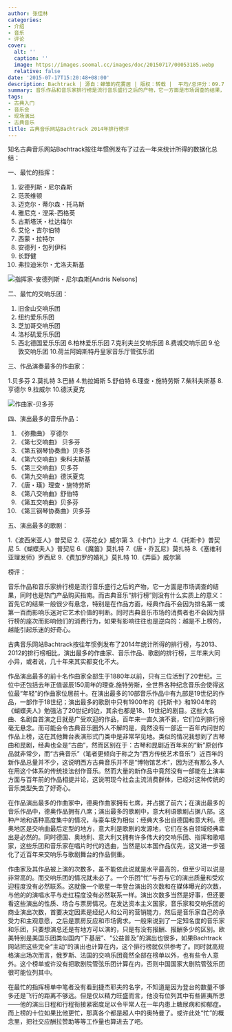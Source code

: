```yaml
---
author: 张佳林
categories:
- 介绍
- 音乐
- 评论
cover:
  alt: ''
  caption: ''
  image: https://images.soomal.cc/images/doc/20150717/00053185.webp
  relative: false
date: '2015-07-17T15:20:48+08:00'
description: Bachtrack | 源自：蝉雏的花雾居 | 版权：转载 |  平均/总评分：09.71/136
summary: 音乐作品和音乐家排行榜是流行音乐盛行之后的产物，它一方面是市场调查的结果，同时也是热门产品购买指南。而古典音乐“排行榜”则没有什么实质上的意义：首先它的结果一般很少有悬念，特别是在作品方面，经典作品不会因为排名第一或第一百而影响乐迷对它艺术价值的判断……
tags:
- 古典入门
- 音乐会
- 现场演出
- 古典音乐
title: 古典音乐网站Bachtrack 2014年排行榜评
---
```


知名古典音乐网站Bachtrack按往年惯例发布了过去一年来统计所得的数据化总结：

一、最忙的指挥：


1. 安德列斯・尼尔森斯
2. 范茨维顿
3. 迈克尔・蒂尔森・托马斯
4. 雅尼克・涅采-西格英
5. 古斯塔沃・杜达梅尔
6. 艾伦・吉尔伯特
7. 西蒙・拉特尔
8. 安德列・包列伊科
9. 长野健
10. 弗拉迪米尔・尤洛夫斯基


![指挥家-安德列斯・尼尔森斯[Andris Nelsons]](https://images.soomal.cc/images/doc/20150717/00053184.webp)





二、最忙的交响乐团：


1. 旧金山交响乐团
2. 纽约爱乐乐团
3. 芝加哥交响乐团
4. 洛杉矶爱乐乐团
5. 西北德国爱乐乐团
6.柏林爱乐乐团
7.克利夫兰交响乐团
8.费城交响乐团
9.伦敦交响乐团
10.荷兰阿姆斯特丹皇家音乐厅管弦乐团


三、作品演奏最多的作曲家：


1.贝多芬
2.莫扎特
3.巴赫
4.勃拉姆斯
5.舒伯特
6.理查・施特劳斯
7.柴科夫斯基
8.亨德尔
9.拉威尔
10.德沃夏克


![作曲家-贝多芬](https://images.soomal.cc/images/doc/20150123/00048898.webp)





四、演出最多的音乐作品：


1. 《弥撒曲》 亨德尔
2. 《第七交响曲》 贝多芬
3. 《第五钢琴协奏曲》贝多芬
4. 《第六交响曲》柴科夫斯基
5. 《第三交响曲》贝多芬
6. 《第九交响曲》德沃夏克
7. 《唐・璜》理查・施特劳斯
8. 《第八交响曲》舒伯特
9. 《第五交响曲》贝多芬
10. 《第三钢琴协奏曲》贝多芬


五、演出最多的歌剧：


1.《波西米亚人》普契尼
2.《茶花女》威尔第
3.《卡门》比才
4.《托斯卡》普契尼
5.《蝴蝶夫人》普契尼
6.《魔笛》莫扎特
7.《唐・乔瓦尼》莫扎特
8.《塞维利亚理发师》罗西尼
9.《费加罗的婚礼》莫扎特
10.《弄臣》威尔第


榜评：

音乐作品和音乐家排行榜是流行音乐盛行之后的产物，它一方面是市场调查的结果，同时也是热门产品购买指南。而古典音乐“排行榜”则没有什么实质上的意义：首先它的结果一般很少有悬念，特别是在作品方面，经典作品不会因为排名第一或第一百而影响乐迷对它艺术价值的判断。同时古典音乐市场的消费者也不会因为排行榜的座次而影响他们的消费行为，如果有影响往往也是逆向的：越是不上榜的，越能引起乐迷的好奇心。

古典音乐网站Bachtrack按往年惯例发布了2014年统计所得的排行榜，与2013、2012的排行榜相比，演出最多的作曲家、音乐作品、歌剧的排行榜，三年来大同小异，或者说，几十年来其实都变化不大。

作品演出最多的前十名作曲家全部生于1880年以前，只有三位活到了20世纪。三位中还包括去年正值诞辰150周年的理查.施特劳斯，全世界各种纪念音乐会使得这位最“年轻”的作曲家位居前十。在演出最多的10部音乐作品中有九部是19世纪的作品，一部作于18世纪；演出最多的歌剧中只有1900年的《托斯卡》和1904年的《蝴蝶夫人》勉强沾了20世纪的边，其余也都是18、19世纪的剧目。这些大名曲、名剧自首演之日就是广受欢迎的作品，百年来一直久演不衰，它们位列排行榜毫无悬念。而可能会令古典音乐圈外人不解的是，竟然没有一部近一百年内问世的作品上榜，这在其他舞台表演形式门类中是非常罕见地。类似的情况我想到了古琴曲和昆剧，经典也全是“古曲”，然而区别在于：古琴和昆剧近百年来的“新”原创作品就非常少，而“古典音乐”（笔者更倾向于称之为“西方传统艺术音乐”）近百年的新作品总量并不少，这说明西方古典音乐并不是“博物馆艺术”，因为还有那么多人在用这个体系的传统技法创作音乐。然而大量的新作品中竟然没有一部能在上演率方面与百年前的作品相提并论，这说明现今社会主流消费群体，已经对这种传统的音乐类型失去了好奇心。

在作品演出最多的作曲家中，德奥作曲家拥有七席，并占据了前六；在演出最多的音乐作品中，德奥作品拥有八席；演出最多的歌剧中，意大利语歌剧占据八部。这种产地和语种高度集中的情况，与豪车极为相似：经典大多出自德国和意大利。德奥地区是交响曲最后定型的地方，意大利是歌剧的发源地，它们在各自领域经典辈出是必然的。同时德国、奥地利、意大利又拥有许多伟大的交响乐团、指挥和歌唱家，这些乐团和音乐家在唱片时代的选曲，当然是以本国作品优先，这又进一步强化了近百年来交响乐与歌剧舞台的作品侧重。

作曲家及其作品被上演的次数多，虽不能依此说就是水平最高的，但至少可以说是非常高的。而交响乐团的情况就未必了。一个乐团“忙”与否与它的演出质量和受欢迎程度没有必然联系。这就像一个歌星一年登台演出的次数和在媒体曝光的次数，与他的的演唱水平与走红程度没有必然联系一样。演出次数多当然是好事，但还要看这些演出的性质、场合与票房情况。在发达资本主义国家，音乐家和交响乐团的商业演出次数，首要决定因素是经纪人和公司的营销能力，然后是音乐家自己的承受力和主观意愿，之后是票房反应和市场需求。一般来说到了一定知名度的音乐家和乐团，只要想演总还是有地方可以演的，只是有没有报酬、报酬多少的区别。欧美特别是美国乐团类似国内“下基层”、“公益普及”的演出也很多，如果Bachtrack网站把这些完全“主动”的演出也计算在内，这个排行榜就仅供参考了。同时就高规格演出场次而言，俄罗斯、法国的交响乐团竟然全部在榜单以外，也有些令人意外。这个榜单或许没有把歌剧院管弦乐团计算在内，否则中国国家大剧院管弦乐团很可能位列其中。

在最忙的指挥榜单中笔者没有看到捷杰耶夫的名字，不知道是因为登台的数量不够多还是飞行的距离不够远。但是仅以精力旺盛而言，他没有位列其中有些匪夷所思――他的演出日程和行程衔接紧密度足以令平常人在一年内患上糖尿病和抑郁症。而上榜的十位如果比他更忙，那真各个都是超人中的奥特曼了。或许此处“忙”的概念里，把社交应酬拉赞助等等工作量也算进去了吧。